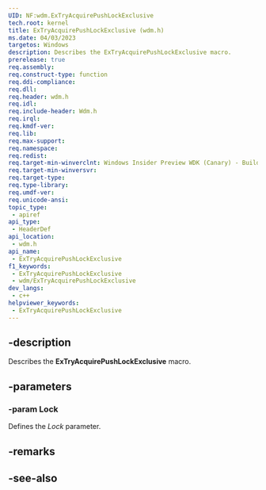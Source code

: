 ```yaml
---
UID: NF:wdm.ExTryAcquirePushLockExclusive
tech.root: kernel
title: ExTryAcquirePushLockExclusive (wdm.h)
ms.date: 04/03/2023
targetos: Windows
description: Describes the ExTryAcquirePushLockExclusive macro.
prerelease: true
req.assembly: 
req.construct-type: function
req.ddi-compliance: 
req.dll: 
req.header: wdm.h
req.idl: 
req.include-header: Wdm.h
req.irql: 
req.kmdf-ver: 
req.lib: 
req.max-support: 
req.namespace: 
req.redist: 
req.target-min-winverclnt: Windows Insider Preview WDK (Canary) - Build 25330
req.target-min-winversvr: 
req.target-type: 
req.type-library: 
req.umdf-ver: 
req.unicode-ansi: 
topic_type:
 - apiref
api_type:
 - HeaderDef
api_location:
 - wdm.h
api_name:
 - ExTryAcquirePushLockExclusive
f1_keywords:
 - ExTryAcquirePushLockExclusive
 - wdm/ExTryAcquirePushLockExclusive
dev_langs:
 - c++
helpviewer_keywords:
 - ExTryAcquirePushLockExclusive
---
```


## -description

Describes the **ExTryAcquirePushLockExclusive** macro.

## -parameters

### -param Lock

Defines the *Lock* parameter.

## -remarks

## -see-also

